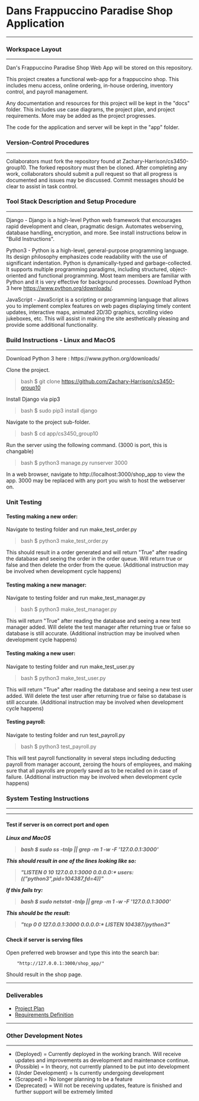 # Dans Frappuccino Paradise Shop Application

***

### Workspace Layout

***

Dan's Frappuccino Paradise Shop Web App will be stored on this repository.

This project creates a functional web-app for a frappuccino shop.  This includes
menu access, online ordering, in-house ordering, inventory control,
and payroll management.

Any documentation and resources for this project will be kept in the "docs" folder.
This includes use case diagrams, the project plan, and project requirements.  More may 
be added as the project progresses.

The code for the application and server will be kept in the "app" folder.

### Version-Control Procedures

***

Collaborators must fork the repository found at Zachary-Harrison/cs3450-group10.
The forked repository must then be cloned.  After completing any work, collaborators
should submit a pull request so that all progress is documented and issues may be discussed.
Commit messages should be clear to assist in task control.
<h3>Tool Stack Description and Setup Procedure</h3>
<hr>
Django - Django is a high-level Python web framework that encourages rapid development and clean, pragmatic design. Automates webserving, database handling, encryption, and more. See install instructions below in "Build Instructions".
</br>

Python3 - Python is a high-level, general-purpose programming language. Its design philosophy emphasizes code readability with the use of significant indentation. Python is dynamically-typed and garbage-collected. It supports multiple programming paradigms, including structured, object-oriented and functional programming. Most team members are familiar with Python and it is very effective for background processes. Download Python 3 here https://www.python.org/downloads/.
</br>

JavaScript - JavaScript is a scripting or programming language that allows you to implement complex features on web pages displaying timely content updates, interactive maps, animated 2D/3D graphics, scrolling video jukeboxes, etc. This will assist in making the site aesthetically pleasing and provide
some additional functionality.
<h3>Build Instructions - Linux and MacOS</h3>
<hr>
Download Python 3 here :
https://www.python.org/downloads/

Clone the project.

> bash $ git clone https://github.com/Zachary-Harrison/cs3450-group10

Install Django via pip3

> bash $ sudo pip3 install django

Navigate to the project sub-folder. 

> bash $ cd app/cs3450_group10

Run the server using the following command. (3000 is port, this is changable)

> bash $ python3 manage.py runserver 3000

In a web browser, navigate to http://localhost:3000/shop_app to view the app.
3000 may be replaced with any port you wish to host the webserver on.

<h3> Unit Testing </h3>

#### Testing making a new order:

Navigate to testing folder and run make_test_order.py

> bash $ python3 make_test_order.py

This should result in a order generated and will return "True" after reading the database and seeing the order in the order queue. Will return true or false and then delete the order from the queue.
(Additional instruction may be involved when development cycle happens)

#### Testing making a new manager:

Navigate to testing folder and run make_test_manager.py

> bash $ python3 make_test_manager.py

This will return "True" after reading the database and seeing a new test manager added. Will delete the test manager after returning true or false so database is still accurate.
(Additional instruction may be involved when development cycle happens)

#### Testing making a new user:

Navigate to testing folder and run make_test_user.py

> bash $ python3 make_test_user.py

This will return "True" after reading the database and seeing a new test user added. Will delete the test user after returning true or false so database is still accurate.
(Additional instruction may be involved when development cycle happens)

#### Testing payroll:

Navigate to testing folder and run test_payroll.py

> bash $ python3 test_payroll.py

This will test payroll functionality in several steps including deducting payroll from manager account, zeroing the hours of employees, and making sure that all payrolls are properly saved as to be recalled on in case of failure. 
(Additional instruction may be involved when development cycle happens)

### System Testing Instructions

***

<hr>
<h4>Test if server is on correct port and open</h4>
<h5>Linux and MacOS

> bash $ sudo ss -tnlp || grep -m 1 -w -F '127.0.0.1:3000'

This should result in one of the lines looking like so:

> "LISTEN              0                   10                                    127.0.0.1:3000                                   0.0.0.0:*                  users:(("python3",pid=104387,fd=4))"

If this fails try:

> bash $ sudo netstat -tnlp || grep -m 1 -w -F '127.0.0.1:3000'

This should be the result:

> "tcp        0      0 127.0.0.1:3000          0.0.0.0:*               LISTEN      104387/python3"

#### Check if server is serving files

Open preferred web browser and type this into the search bar:

        "http://127.0.0.1:3000/shop_app/"

Should result in the shop page.

***

### Deliverables

- [Project Plan](docs/ProjectPlan.md)
- [Requirements Definition](docs/RequirementsDefinition.md)

***

### Other Development Notes

***

- (Deployed) = Currently deployed in the working branch. Will receive updates and improvements as development and maintenance continue.
- (Possible) = In theory, not currently planned to be put into development
- (Under Development) = Is currently undergoing development
- (Scrapped) = No longer planning to be a feature
- (Deprecated) = Will not be receiving updates, feature is finished and further support will be extremely limited
